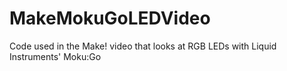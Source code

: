 # MakeMokuGoLEDVideo
Code used in the Make! video that looks at RGB LEDs with Liquid Instruments' Moku:Go
